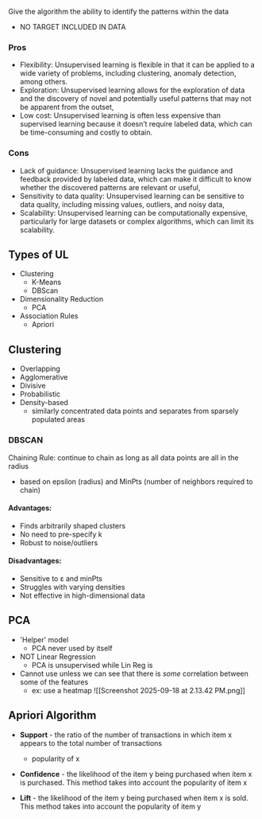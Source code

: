 Give the algorithm the ability to identify the patterns within the data
- NO TARGET INCLUDED IN DATA

### Pros
- Flexibility: Unsupervised learning is flexible in that it can be applied to a wide variety of problems, including clustering, anomaly detection, among others.
- Exploration: Unsupervised learning allows for the exploration of data and the discovery of novel and potentially useful patterns that may not be apparent from the outset,
- Low cost: Unsupervised learning is often less expensive than supervised learning because it doesn’t require labeled data, which can be time-consuming and costly to obtain.

### Cons
- Lack of guidance: Unsupervised learning lacks the guidance and feedback provided by labeled data, which can make it difficult to know whether the discovered patterns are relevant or useful,  
- Sensitivity to data quality: Unsupervised learning can be sensitive to data quality, including missing values, outliers, and noisy data,  
- Scalability: Unsupervised learning can be computationally expensive, particularly for large datasets or complex algorithms, which can limit its scalability.  

## Types of UL
- Clustering
	- K-Means
	- DBScan
- Dimensionality Reduction
	- PCA
- Association Rules
	- Apriori
## Clustering
- Overlapping
- Agglomerative
- Divisive
- Probabilistic
- Density-based
	- similarly concentrated data points and separates from sparsely populated areas

### DBSCAN

Chaining Rule:
continue to chain as long as all data points are all in the radius
- based on epsilon (radius) and MinPts (number of neighbors required to chain)

#### Advantages:  
- Finds arbitrarily shaped clusters  
- No need to pre-specify k  
- Robust to noise/outliers  
#### Disadvantages:  
- Sensitive to ε and minPts 
- Struggles with varying densities  
- Not effective in high-dimensional data

## PCA
- 'Helper' model
	- PCA never used by itself
- NOT Linear Regression
	- PCA is unsupervised while Lin Reg is
- Cannot use unless we can see that there is *some* correlation between some of the features
	- ex: use a heatmap ![[Screenshot 2025-09-18 at 2.13.42 PM.png]]


## Apriori Algorithm
- **Support** - the ratio of the number of transactions in which item x appears to the total number of transactions
	- popularity of x
- **Confidence** - the likelihood of the item y being purchased when item x is purchased. This method takes into account the popularity of item x

- **Lift** - the likelihood of the item y being purchased when item x is sold. This method takes into account the popularity of item y
